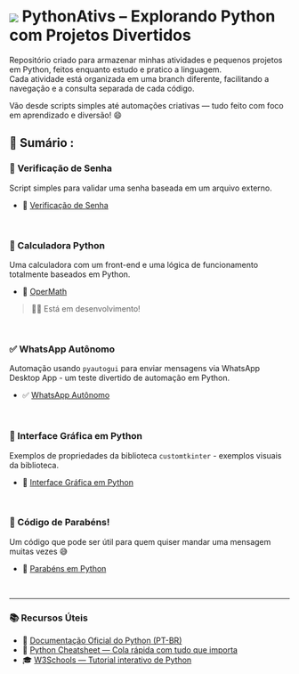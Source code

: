 #  <img src="https://skillicons.dev/icons?i=python" align="center" /> PythonAtivs – Explorando Python com Projetos Divertidos 

Repositório criado para armazenar minhas atividades e pequenos projetos em Python, feitos enquanto estudo e pratico a linguagem.  
Cada atividade está organizada em uma branch diferente, facilitando a navegação e a consulta separada de cada código.

Vão desde scripts simples até automações criativas — tudo feito com foco em aprendizado e diversão! 😄

<!-- SESSÃO DO ÍNDICE DE BRANCHS ⬇️ -->
## 📇 Sumário :

### 🔑 Verificação de Senha  
Script simples para validar uma senha baseada em um arquivo externo.
- 🔑 [Verificação de Senha](https://github.com/RgoSL/PythonAtivs/tree/VerifiSenha) <!-- ⬅️ LINK PARA AS RESPECTIVAS BRANCHS -->
<br>

  ### 🧮 Calculadora Python
Uma calculadora com um front-end e uma lógica de funcionamento totalmente baseados em Python.
- 🧮 [OperMath](https://github.com/RgoSL/PythonAtivs/tree/OperMath) <!-- ⬅️ LINK PARA AS RESPECTIVAS BRANCHS -->
> 👷🏻 Está em desenvolvimento!
<br> 

  ### ✅ WhatsApp Autônomo  
Automação usando `pyautogui` para enviar mensagens via WhatsApp Desktop App - um teste divertido de automação em Python.
- ✅ [WhatsApp Autônomo](https://github.com/RgoSL/PythonAtivs/tree/AutoZap) <!-- ⬅️ LINK PARA AS RESPECTIVAS BRANCHS -->
<br>

  ### 🤩 Interface Gráfica em Python
Exemplos de propriedades da biblioteca `customtkinter` - exemplos visuais da biblioteca. 
- 🤩 [Interface Gráfica em Python](https://github.com/RgoSL/PythonAtivs/tree/PythonGui) <!-- ⬅️ LINK PARA AS RESPECTIVAS BRANCHS -->
<br>

  ### 🥳 Código de Parabéns!
Um código que pode ser útil para quem quiser mandar uma mensagem muitas vezes 😅
- 🥳 [Parabéns em Python](https://github.com/RgoSL/PythonAtivs/tree/CodeNiver) <!-- ⬅️ LINK PARA AS RESPECTIVAS BRANCHS -->
<br>

<!-- SESSÃO DE REFERÊNCIAS ⬇️ -->
---

### 📚 Recursos Úteis

- 📘 [Documentação Oficial do Python (PT-BR)](https://docs.python.org/pt-br/3/)  
- 🧾 [Python Cheatsheet — Cola rápida com tudo que importa](https://www.pythoncheatsheet.org/)  
- 🎓 [W3Schools — Tutorial interativo de Python](https://www.w3schools.com/python/)



